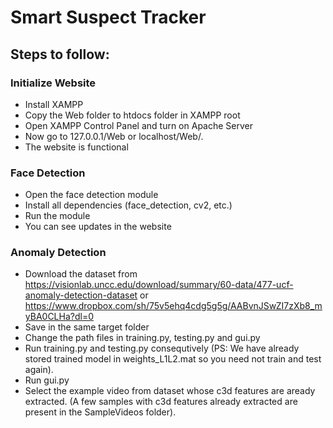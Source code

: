 # Smart Suspect Tracker

## Steps to follow:

### Initialize Website
- Install XAMPP
- Copy the Web folder to htdocs folder in XAMPP root
- Open XAMPP Control Panel and turn on Apache Server
- Now go to 127.0.0.1/Web or localhost/Web/.
- The website is functional

### Face Detection

- Open the face detection module
- Install all dependencies (face_detection, cv2, etc.)
- Run the module
- You can see updates in the website

### Anomaly Detection

- Download the dataset from https://visionlab.uncc.edu/download/summary/60-data/477-ucf-anomaly-detection-dataset or https://www.dropbox.com/sh/75v5ehq4cdg5g5g/AABvnJSwZI7zXb8_myBA0CLHa?dl=0
- Save in the same target folder
- Change the path files in training.py, testing.py and gui.py
- Run training.py and testing.py consequtively (PS: We have already stored trained model in weights_L1L2.mat so you need not train and test again).
- Run gui.py
- Select the example video from dataset whose c3d features are aready extracted. (A few samples with c3d features already extracted are present in the SampleVideos folder).
